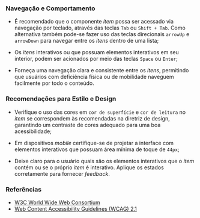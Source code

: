 ### Navegação e Comportamento

-   É recomendado que o componente *item* possa ser acessado via navegação por teclado, através das teclas `Tab` ou `Shift + Tab`. Como alternativa também pode-se fazer uso das teclas direcionais `arrowUp` e `arrowDown` para navegar entre os *itens* dentro de uma lista;

-   Os *itens* interativos ou que possuam elementos interativos em seu interior, podem ser acionados por meio das teclas `Space` ou `Enter`;

-   Forneça uma navegação clara e consistente entre os *itens*, permitindo que usuários com deficiência física ou de mobilidade naveguem facilmente por todo o conteúdo.

### Recomendações para Estilo e Design

-   Verifique o uso das cores em `cor de superfície` e `cor de leitura` no *item* se correspondem às recomendadas na diretriz de design, garantindo um contraste de cores adequado para uma boa acessibilidade;

-   Em dispositivos *mobile* certifique-se de projetar a interface com elementos interativos que possuam área mínima de toque de `44px`;

-   Deixe claro para o usuário quais são os elementos interativos que o *item* contém ou se o próprio *item* é interativo. Aplique os estados corretamente para fornecer *feedback*.

### Referências

-   [W3C World Wide Web Consortium](https://www.w3.org/)
-   [Web Content Accessibility Guidelines (WCAG) 2.1](https://www.w3.org/TR/WCAG21/)
